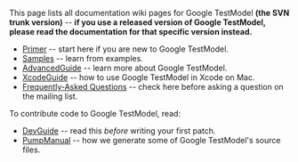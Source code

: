 This page lists all documentation wiki pages for Google TestModel **(the SVN trunk version)**
-- **if you use a released version of Google TestModel, please read the
documentation for that specific version instead.**

  * [Primer](V1_7_Primer.md) -- start here if you are new to Google TestModel.
  * [Samples](V1_7_Samples.md) -- learn from examples.
  * [AdvancedGuide](V1_7_AdvancedGuide.md) -- learn more about Google TestModel.
  * [XcodeGuide](V1_7_XcodeGuide.md) -- how to use Google TestModel in Xcode on Mac.
  * [Frequently-Asked Questions](V1_7_FAQ.md) -- check here before asking a question on the mailing list.

To contribute code to Google TestModel, read:

  * [DevGuide](DevGuide.md) -- read this _before_ writing your first patch.
  * [PumpManual](V1_7_PumpManual.md) -- how we generate some of Google TestModel's source files.